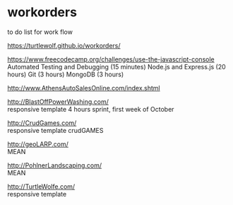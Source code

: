 # workorders
to do list for work flow

https://turtlewolf.github.io/workorders/



https://www.freecodecamp.org/challenges/use-the-javascript-console  
Automated Testing and Debugging 
(15 minutes) 
Node.js and Express.js 
(20 hours) 
Git 
(3 hours) 
MongoDB 
(3 hours)

http://www.AthensAutoSalesOnline.com/index.shtml  

http://BlastOffPowerWashing.com/  
responsive template 
4 hours sprint, first week of October

http://CrudGames.com/  
responsive template 
crudGAMES

http://geoLARP.com/  
MEAN

http://PohlnerLandscaping.com/  
MEAN

http://TurtleWolfe.com/  
responsive template
